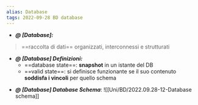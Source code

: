 ```yaml
---
alias: Database
tags: 2022-09-28 BD database
---
```


- ***@ [Database]:***
> ==raccolta di dati== organizzati, interconnessi e strutturati

<!--ID: 1670236971180-->


- ***@ [Database] Definizioni:***
	- ==database state==: **snapshot** in un istante del DB
	- ==valid state==: si definisce funzionante se il suo contenuto **soddisfa i vincoli** per quello schema

<!--ID: 1670236971184-->


- ***@ [Database] Database Schema***: ![[Uni/BD/2022.09.28-12-Database schema]]